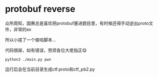 # protobuf reverse
众所周知，国赛总是喜欢把protobuf塞进题目里，有时候还得手动逆出proto文件，非常的ex

所以小搓了一个梭哈脚本...

代码很屎，如有错误，劳烦各位大佬指正😋

```shell
python3 ./main.py pwn
```

运行后会在当前目录生成ctf.proto和ctf_pb2.py